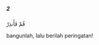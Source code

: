 ##### 2

<span class="ayah">قُمْ فَأَنذِرْ</span>

<span class="ayah_translation">bangunlah, lalu berilah peringatan!</span>
